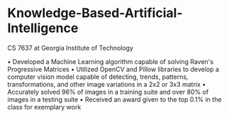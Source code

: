 # Knowledge-Based-Artificial-Intelligence
CS 7637 at Georgia Institute of Technology 

•	Developed a Machine Learning algorithm capable of solving Raven's Progressive Matrices 
•	Utilized OpenCV and Pillow libraries to develop a computer vision model capable of detecting, trends, patterns, transformations, and other image variations in a    2x2 or 3x3 matrix
•	Accurately solved 96% of images in a training suite and over 80% of images in a testing suite
•	Received an award given to the top 0.1% in the class for exemplary work 
